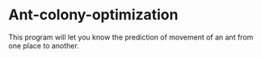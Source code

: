 # Ant-colony-optimization
This program will let you know the prediction of movement of an ant from one place to another. 
